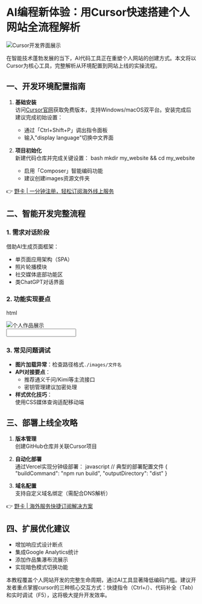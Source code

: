 # AI编程新体验：用Cursor快速搭建个人网站全流程解析

![Cursor开发界面展示](https://bbtdd.com/wp-content/uploads/img/968123140025790.webp "智能代码编辑与网站开发工具")

在智能技术蓬勃发展的当下，AI代码工具正在重塑个人网站的创建方式。本文将以Cursor为核心工具，完整解析从环境配置到网站上线的实操流程。

## 一、开发环境配置指南
1. **基础安装**  
访问[Cursor官网](https://www.cursor.com)获取免费版本，支持Windows/macOS双平台。安装完成后建议完成初始设置：
   - 通过「Ctrl+Shift+P」调出指令面板
   - 输入"display language"切换中文界面

2. **项目初始化**  
新建代码仓库并完成关键设置：
   bash
   mkdir my_website && cd my_website
   
   - 启用「Composer」智能编码功能
   - 建议创建images资源文件夹

👉 [野卡 | 一分钟注册，轻松订阅海外线上服务](https://bbtdd.com/yeka)

## 二、智能开发完整流程
### 1. 需求对话阶段
借助AI生成页面框架：
- 单页面应用架构（SPA）
- 照片轮播模块
- 社交媒体底部功能区
- 类ChatGPT对话界面

### 2. 功能实现要点
html
<!-- AI生成的典型代码结构 -->
<div class="carousel">
  <img src="images/photo1.jpg" alt="个人作品展示">
</div>
<section class="chat-container">
  <div class="messages-area"></div>
  <input type="text" class="prompt-input">
</section>


### 3. 常见问题调试
- **图片加载异常**：检查路径格式`./images/文件名`
- **API对接要点**：
  - 推荐通义千问/Kimi等主流接口
  - 密钥管理建议加密处理
- **样式优化技巧**：  
  使用CSS媒体查询适配移动端

## 三、部署上线全攻略
1. **版本管理**  
   创建GitHub仓库并关联Cursor项目

2. **自动化部署**  
   通过Vercel实现分钟级部署：
   javascript
   // 典型的部署配置文件
   {
     "buildCommand": "npm run build",
     "outputDirectory": "dist"
   }
   
   
3. **域名配置**  
   支持自定义域名绑定（需配合DNS解析）

👉 [野卡 | 海外服务快捷订阅解决方案](https://bbtdd.com/yeka)

## 四、扩展优化建议
- 增加响应式设计断点
- 集成Google Analytics统计
- 添加作品集瀑布流展示
- 实现暗色模式切换功能

本教程覆盖个人网站开发的完整生命周期，通过AI工具显著降低编码门槛。建议开发者重点掌握cursor的三种核心交互方式：快捷指令（Ctrl+/）、代码补全（Tab）和实时调试（F5），这将极大提升开发效率。
